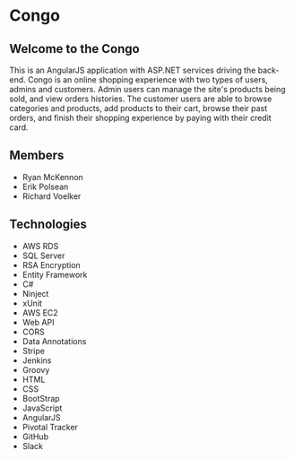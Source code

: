 # Congo
## Welcome to the Congo

This is an AngularJS application with ASP.NET services driving the back-end. Congo is an online shopping
experience with two types of users, admins and customers. Admin users can manage the site's products being sold, and view
orders histories. The customer users are able to browse categories and products, add products to their cart,
browse their past orders, and finish their shopping experience by paying with their credit card.

## Members

+ Ryan McKennon
+ Erik Polsean
+ Richard Voelker

## Technologies

+ AWS RDS
+ SQL Server
+ RSA Encryption
+ Entity Framework
+ C#
+ Ninject
+ xUnit
+ AWS EC2
+ Web API
+ CORS
+ Data Annotations
+ Stripe
+ Jenkins
+ Groovy
+ HTML
+ CSS
+ BootStrap
+ JavaScript
+ AngularJS
+ Pivotal Tracker
+ GitHub
+ Slack